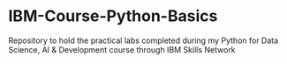# IBM-Course-Python-Basics
Repository to hold the practical labs completed during my Python for Data Science, AI &amp; Development course through IBM Skills Network
